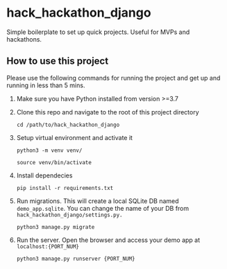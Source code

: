 # hack_hackathon_django

Simple boilerplate to set up quick projects. Useful for MVPs and hackathons.


## How to use this project

Please use the following commands for running the project and get up and running in less than 5 mins.

1. Make sure you have Python installed from version >=3.7

2. Clone this repo and navigate to the root of this project directory
    ```
    cd /path/to/hack_hackathon_django
    ```
3. Setup virtual environment and activate it
    ```
    python3 -m venv venv/
    ```
    ```
    source venv/bin/activate
    ```

4. Install dependecies
    ```
    pip install -r requirements.txt
    ```

5. Run migrations. This will create a local SQLite DB named `demo_app.sqlite`. You can change the name of your DB from `hack_hackathon_django/settings.py.`
    ```
    python3 manage.py migrate
    ```

6. Run the server. Open the browser and access your demo app at `localhost:{PORT_NUM}`
    ```
    python3 manage.py runserver {PORT_NUM}
    ```
